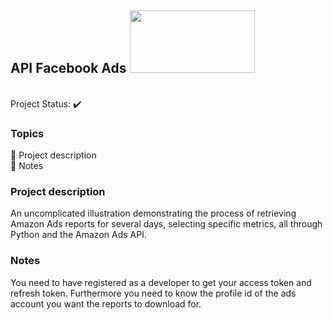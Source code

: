 ## API Facebook Ads <img src="https://github.com/brunacpg/API-Facebook/assets/103262900/bd6e7d38-4499-4f73-b7b3-d3768053e0d8" width="200" height="100">

<br> Project Status: :heavy_check_mark: 

### Topics

:small_blue_diamond: Project description
<br>:small_blue_diamond: Notes


### Project description

<p align="justify">

An uncomplicated illustration demonstrating the process of retrieving Amazon Ads reports for several days, selecting specific metrics, all through Python and the Amazon Ads API.

### Notes 

You need to have registered as a developer to get your access token and refresh token.
Furthermore you need to know the profile id of the ads account you want the reports to download for.

